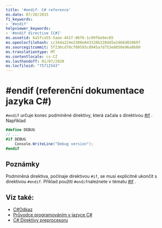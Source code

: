 ```yaml
---
title: '#endif- C# reference'
ms.date: 07/20/2015
f1_keywords:
- '#endif'
helpviewer_keywords:
- '#endif directive [C#]'
ms.assetid: 6a5fca55-5aee-441f-86f6-1c99fbe9ec05
ms.openlocfilehash: cc344a224e2308e843328b228dd5e2466d02069f
ms.sourcegitcommit: 5f236cd78cf09593c8945a7d753e0850e96a0b80
ms.translationtype: MT
ms.contentlocale: cs-CZ
ms.lasthandoff: 01/07/2020
ms.locfileid: "75712543"
---
```

# <a name="endif-c-reference"></a>#endif (referenční dokumentace jazyka C#)
`#endif` určuje konec podmíněné direktivy, která začala s direktivou [#if](./preprocessor-if.md) . Například  
  
```csharp
#define DEBUG  
// ...  
#if DEBUG  
    Console.WriteLine("Debug version");  
#endif  
```  
  
## <a name="remarks"></a>Poznámky  
 Podmíněná direktiva, počínaje direktivou `#if`, se musí explicitně ukončit s direktivou `#endif`. Příklad použití `#endif`naleznete v tématu [#if](./preprocessor-if.md) .  
  
## <a name="see-also"></a>Viz také:

- [C#Odkaz](../index.md)
- [Průvodce programováním v jazyce C#](../../programming-guide/index.md)
- [C# Direktivy preprocesoru](./index.md)
